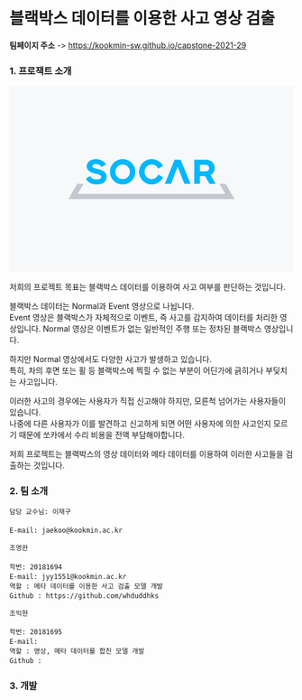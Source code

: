 # 블랙박스 데이터를 이용한 사고 영상 검출

**팀페이지 주소** -> https://kookmin-sw.github.io/capstone-2021-29

### 1. 프로잭트 소개
 
![socar](image/socar_image.jpg)  

저희의 프로젝트 목표는 블랙박스 데이터를 이용하여 사고 여부를 판단하는 것입니다.  

블랙박스 데이터는 Normal과 Event 영상으로 나뉩니다.  
Event 영상은 블랙박스가 자체적으로 이벤트, 즉 사고를 감지하여 데이터를 처리한 영상입니다.
Normal 영상은 이벤트가 없는 일반적인 주행 또는 정차된 블랙박스 영상입니다.

하지만 Normal 영상에서도 다양한 사고가 발생하고 있습니다.  
특히, 차의 후면 또는 휠 등 블랙박스에 찍힐 수 없는 부분이 어딘가에 긁히거나 부딪치는 사고입니다.

이러한 사고의 경우에는 사용자가 직접 신고해야 하지만, 모른척 넘어가는 사용자들이 있습니다.  
나중에 다른 사용자가 이를 발견하고 신고하게 되면 어떤 사용자에 의한 사고인지 모르기 때문에 쏘카에서 수리 비용을 전액 부담해야합니다.  

저희 프로젝트는 블랙박스의 영상 데이터와 메타 데이터를 이용하여 이러한 사고들을 검출하는 것입니다.

### 2. 팀 소개

```markdown
담당 교수님: 이재구

E-mail: jaekoo@kookmin.ac.kr
```

```markdown
조영완

학번: 20181694  
E-mail: jyy1551@kookmin.ac.kr
역할 : 메타 데이터를 이용한 사고 검출 모델 개발
Github : https://github.com/whduddhks
```

```markdown
조익현

학번: 20181695  
E-mail: 
역할 : 영상, 메타 데이터를 합친 모델 개발
Github : 
```

### 3. 개발
